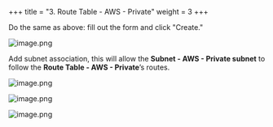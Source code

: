 +++
title = "3. Route Table - AWS - Private"
weight = 3
+++


Do the same as above: fill out the form and click "Create."


![image.png](/images/003-iii-setup-vpc-aws-resources/10-121432-image.png)


Add subnet association, this will allow the **Subnet - AWS - Private subnet** to follow the **Route Table - AWS - Private**’s routes.


![image.png](/images/003-iii-setup-vpc-aws-resources/10-531045-image.png)


![image.png](/images/003-iii-setup-vpc-aws-resources/10-815926-image.png)


![image.png](/images/003-iii-setup-vpc-aws-resources/10-745058-image.png)



